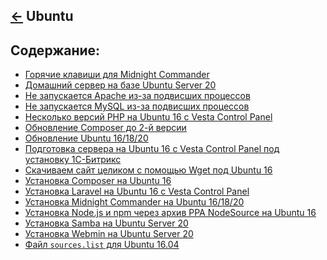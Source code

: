 [&larr;](../readme.md "Операционные системы") Ubuntu
----------------------------------------------------

<a name="content"></a>
## Содержание:

- [Горячие клавиши для Midnight Commander](keyboard-shortcuts-for-midnight-commander.md)
- [Домашний сервер на базе Ubuntu Server 20](home-server-based-on-ubuntu-server-20.md)
- [Не запускается Apache из-за подвисших процессов](apache-does-not-start-due-to-hang-processes.md)
- [Не запускается MySQL из-за подвисших процессов](mysql-does-not-start-due-to-hang-processes.md)
- [Несколько версий PHP на Ubuntu 16 c Vesta Control Panel](multiple-php-versions-on-ubuntu-16-with-vesta-control-panel.md)
- [Обновление Composer до 2-й версии](composer-upgrade-to-version-2.md)
- [Обновление Ubuntu 16/18/20](update-ubuntu-16-18-20.md)
- [Подготовка сервера на Ubuntu 16 c Vesta Control Panel под установку 1С-Битрикс](preparing-a-server-on-ubuntu-16-with-vesta-control-panel-for-installing-1c-bitrix.md)
- [Скачиваем сайт целиком с помощью Wget под Ubuntu 16](downloading-the-entire-site-using-wget-under-ubuntu-16.md)
- [Установка Composer на Ubuntu 16](install-composer-on-ubuntu-16.md)
- [Установка Laravel на Ubuntu 16 c Vesta Control Panel](install-laravel-on-ubuntu-16-with-vesta-control-panel.md)
- [Установка Midnight Commander на Ubuntu 16/18/20](installing-midnight-commander-on-ubuntu-16-18-20.md)
- [Установка Node.js и npm через архив PPA NodeSource на Ubuntu 16](installing-node-js-and-npm-via-nodesource-ppa-archive-on-ubuntu-16.md)
- [Установка Samba на Ubuntu Server 20](installing-samba-on-ubuntu-server-20.md)
- [Установка Webmin на Ubuntu Server 20](installing-webmin-on-ubuntu-server-20.md)
- [Файл `sources.list` для Ubuntu 16.04](ubuntu-16-04-sources-list-file.md)